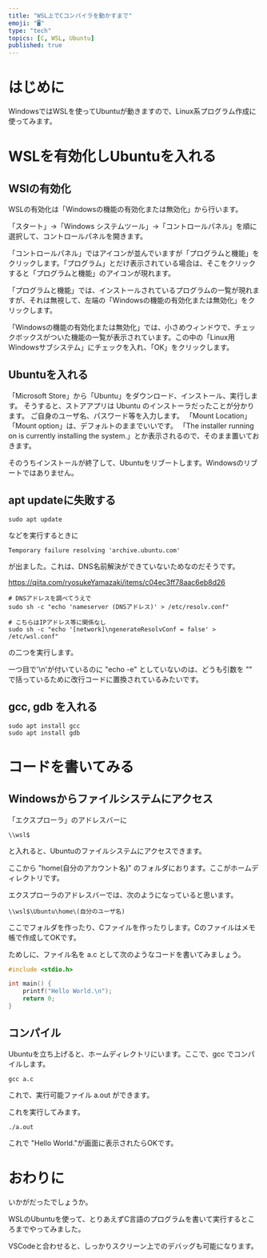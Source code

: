 ```yaml
---
title: "WSL上でCコンパイラを動かすまで"
emoji: "🖥"
type: "tech"
topics: [C, WSL, Ubuntu]
published: true
---
```


# はじめに

WindowsではWSLを使ってUbuntuが動きますので、Linux系プログラム作成に使ってみます。

# WSLを有効化しUbuntuを入れる

## WSlの有効化

WSLの有効化は「Windowsの機能の有効化または無効化」から行います。

「スタート」→「Windows システムツール」→「コントロールパネル」を順に選択して、コントロールパネルを開きます。

「コントロールパネル」ではアイコンが並んでいますが「プログラムと機能」をクリックします。「プログラム」とだけ表示されている場合は、そこをクリックすると「プログラムと機能」のアイコンが現れます。

「プログラムと機能」では、インストールされているプログラムの一覧が現れますが、それは無視して、左端の「Windowsの機能の有効化または無効化」をクリックします。

「Windowsの機能の有効化または無効化」では、小さめウィンドウで、チェックボックスがついた機能の一覧が表示されています。この中の「Linux用Windowsサブシステム」にチェックを入れ、「OK」をクリックします。

## Ubuntuを入れる

「Microsoft Store」から「Ubuntu」をダウンロード、インストール、実行します。
そうすると、ストアアプリは Ubuntu のインストーラだったことが分かります。
ご自身のユーザ名、パスワード等を入力します。
「Mount Location」「Mount option」は、デフォルトのままでいいです。
「The installer running on is currently installing the system.」とか表示されるので、そのまま置いておきます。

そのうちインストールが終了して、Ubuntuをリブートします。Windowsのリブートではありません。

## apt updateに失敗する

```
sudo apt update
```

などを実行するときに

``
Temporary failure resolving 'archive.ubuntu.com'
``

が出ました。これは、DNS名前解決ができていないためなのだそうです。

https://qiita.com/ryosukeYamazaki/items/c04ec3ff78aac6eb8d26



```
# DNSアドレスを調べてうえで
sudo sh -c "echo 'nameserver (DNSアドレス)' > /etc/resolv.conf"

# こちらはIPアドレス等に関係なし
sudo sh -c "echo '[network]\ngenerateResolvConf = false' > /etc/wsl.conf"
```

の二つを実行します。

一つ目で'\n'が付いているのに "echo -e" としていないのは、どうも引数を "" で括っているために改行コードに置換されているみたいです。

## gcc, gdb を入れる

```
sudo apt install gcc
sudo apt install gdb
```

# コードを書いてみる

## Windowsからファイルシステムにアクセス

「エクスプローラ」のアドレスバーに

```
\\wsl$
```

と入れると、Ubuntuのファイルシステムにアクセスできます。

ここから "home\(自分のアカウント名)" のフォルダにおります。ここがホームディレクトリです。

エクスプローラのアドレスバーでは、次のようになっていると思います。

```
\\wsl$\Ubuntu\home\(自分のユーザ名)
```

ここでフォルダを作ったり、Cファイルを作ったりします。Cのファイルはメモ帳で作成してOKです。

ためしに、ファイル名を a.c として次のようなコードを書いてみましょう。

```C
#include <stdio.h>

int main() {
    printf("Hello World.\n");
    return 0;
}
```

## コンパイル

Ubuntuを立ち上げると、ホームディレクトリにいます。ここで、gcc でコンパイルします。

```
gcc a.c
```

これで、実行可能ファイル a.out ができます。

これを実行してみます。

```
./a.out
```

これで "Hello World."が画面に表示されたらOKです。

# おわりに

いかがだったでしょうか。

WSLのUbuntuを使って、とりあえずC言語のプログラムを書いて実行するところまでやってみました。

VSCodeと合わせると、しっかりスクリーン上でのデバッグも可能になります。

